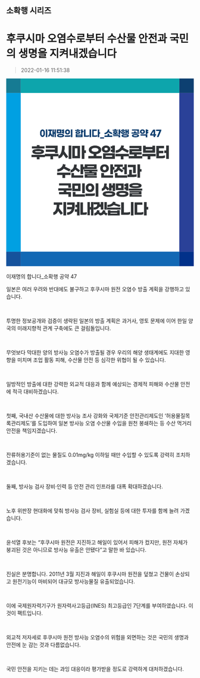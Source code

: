 ## 소확행 시리즈
# 후쿠시마 오염수로부터 수산물 안전과 국민의 생명을 지켜내겠습니다
> 2022-01-16 11:51:38

![후쿠시마 오염수로부터 수산물 안전과 국민의 생명을 지켜내겠습니다](./220116233495.png)

이재명의 합니다_소확행 공약 47



일본은 여러 우려와 반대에도 불구하고 후쿠시마 원전 오염수 방출 계획을 강행하고 있습니다.

​

투명한 정보공개와 검증이 생략된 일본의 방출 계획은 과거사, 영토 문제에 이어 한일 양국의 미래지향적 관계 구축에도 큰 걸림돌입니다.

​

무엇보다 막대한 양의 방사능 오염수가 방출될 경우 우리의 해양 생태계에도 지대한 영향을 미치며 조업 활동 피해, 수산물 안전 등 심각한 위협이 될 수 있습니다.

​

일방적인 방출에 대한 강력한 외교적 대응과 함께 예상되는 경제적 피해와 수산물 안전에 적극 대비하겠습니다.

​

첫째, 국내산 수산물에 대한 방사능 조사 강화와 국제기준 안전관리제도인 ‘허용물질목록관리제도’를 도입하여 일본 방사능 오염 수산물 수입을 원천 봉쇄하는 등 수산 먹거리 안전을 책임지겠습니다.

​

잔류허용기준이 없는 물질도 0.01mg/kg 이하일 때만 수입할 수 있도록 강력히 조치하겠습니다.

​

둘째, 방사능 검사 장비·인력 등 안전 관리 인프라를 대폭 확대하겠습니다.

​

노후 위판장 현대화에 맞춰 방사능 검사 장비, 실험실 등에 대한 투자를 함께 늘려 가겠습니다.

​

윤석열 후보는 “후쿠시마 원전은 지진하고 해일이 있어서 피해가 컸지만, 원전 자체가 붕괴된 것은 아니므로 방사능 유출은 안됐다”고 말한 바 있습니다.

​

진실은 분명합니다. 2011년 3월 지진과 해일이 후쿠시마 원전을 덮쳤고 건물이 손상되고 원전기능이 마비되어 대규모 방사능물질 유출되었습니다.

​

이에 국제원자력기구가 원자력사고등급(INES) 최고등급인 7단계를 부여하였습니다. 이것이 팩트입니다.

​

외교적 저자세로 후쿠시마 원전 방사능 오염수의 위험을 외면하는 것은 국민의 생명과 안전에 눈 감는 것과 다름없습니다.

​

국민 안전을 지키는 데는 과잉 대응이라 평가받을 정도로 강력하게 대처하겠습니다.